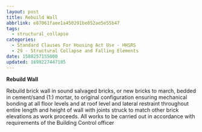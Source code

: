 ```yaml
---
layout: post
title: Rebuild Wall
abbrlink: e87061faee1a450291be852ae5e55b47
tags:
  - structural_collapse
categories:
  - Standard Clauses For Housing Act Use - HHSRS
  - 29 - Structural Collapse and Falling Elements
date: 1588257155000
updated: 1699227447105
---
```


**Rebuild Wall**

Rebuild brick wall in sound salvaged bricks, or new bricks to march, bedded in cement/sand (1:) mortar, to original configuration ensuring mechanical bonding at all floor levels and at roof level and lateral restraint throughout entire length and height of wall with joints struck to match other brick elevations as work proceeds. All works to be carried out in accordance with requirements of the Building Control officer
